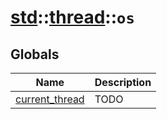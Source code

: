 # [std](./../../std.md)::[thread](./../thread.md)::`os`
## Globals
|Name|Description|
|----|-----------|
|[current_thread](#todo)|TODO|
